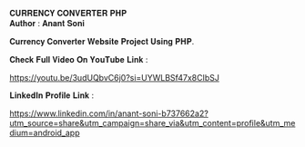 𝐂𝐔𝐑𝐑𝐄𝐍𝐂𝐘 𝐂𝐎𝐍𝐕𝐄𝐑𝐓𝐄𝐑 𝐏𝐇𝐏
<br>
𝐀𝐮𝐭𝐡𝐨𝐫 : 𝐀𝐧𝐚𝐧𝐭 𝐒𝐨𝐧𝐢

𝐂𝐮𝐫𝐫𝐞𝐧𝐜𝐲 𝐂𝐨𝐧𝐯𝐞𝐫𝐭𝐞𝐫 𝐖𝐞𝐛𝐬𝐢𝐭𝐞 𝐏𝐫𝐨𝐣𝐞𝐜𝐭 𝐔𝐬𝐢𝐧𝐠 𝐏𝐇𝐏.


𝐂𝐡𝐞𝐜𝐤 𝐅𝐮𝐥𝐥 𝐕𝐢𝐝𝐞𝐨 𝐎𝐧 𝐘𝐨𝐮𝐓𝐮𝐛𝐞 𝐋𝐢𝐧𝐤 :

https://youtu.be/3udUQbvC6j0?si=UYWLBSf47x8CIbSJ

𝐋𝐢𝐧𝐤𝐞𝐝𝐈𝐧 𝐏𝐫𝐨𝐟𝐢𝐥𝐞 𝐋𝐢𝐧𝐤 :

https://www.linkedin.com/in/anant-soni-b737662a2?utm_source=share&utm_campaign=share_via&utm_content=profile&utm_medium=android_app
